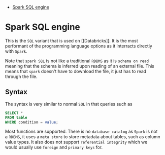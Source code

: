 - [Spark SQL engine](#spark-sql-engine)

# Spark SQL engine

This is the `SQL` variant that is used on [[Databricks]]. It is the most performant of the programming language options as it interracts directly with `Spark`.

Note that `spark SQL` is not like a traditional `RDBMS` as it is `schema on read` meaning that the schema is inferred upon reading of an external file. This means that `spark` doesn't have to download the file, it just has to read through the file.

## Syntax

The syntax is very similar to normal `SQL` in that queries such as 
```sql
SELECT *
FROM table
WHERE condition = value;
```
Most functions are supported. There is no `database catalog` as `Spark` is not a `RDBMS`, it uses a `meta store` to store metadata about tables, such as column value types. It also does not support `referential integrity` which we would usually use `foreign` and `primary keys` for.